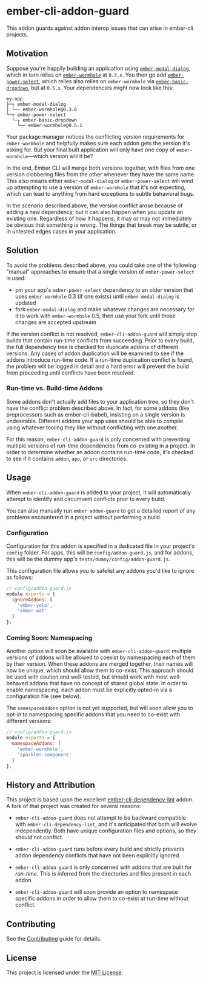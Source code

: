 # ember-cli-addon-guard

This addon guards against addon interop issues that can arise in ember-cli projects.

## Motivation

Suppose you're happily building an application using [`ember-modal-dialog`](https://github.com/yapplabs/ember-modal-dialog), which in turn relies on [`ember-wormhole`](https://github.com/yapplabs/ember-wormhole) at `0.3.x`. You then go add [`ember-power-select`](https://github.com/cibernox/ember-power-select), which relies also relies on `ember-wormhole` via [`ember-basic-dropdown`](https://github.com/cibernox/ember-basic-dropdown), but at `0.5.x`. Your dependencies might now look like this:

```
my-app
├─┬ ember-modal-dialog
│ └── ember-wormhole@0.3.6
└─┬ ember-power-select
  └─┬ ember-basic-dropdown
    └── ember-wormhole@0.5.1
```

Your package manager notices the conflicting version requirements for `ember-wormhole` and helpfully makes sure each addon gets the version it's asking for. But your final built application will only have one copy of `ember-wormhole`—which version will it be?

In the end, Ember CLI will merge both versions together, with files from one version clobbering files from the other whenever they have the same name. This also means either `ember-modal-dialog` or `ember-power-select` will wind up attempting to use a version of `ember-wormhole` that it's not expecting, which can lead to anything from hard exceptions to subtle behavioral bugs.

In the scenario described above, the version conflict arose because of adding a new dependency, but it can also happen when you update an existing one. Regardless of how it happens, it may or may not immediately be obvious that something is wrong. The things that break may be subtle, or in untested edges cases in your application.

## Solution

To avoid the problems described above, you could take one of the following "manual" approaches to ensure that a single version of `ember-power-select` is used:

 - pin your app's `ember-power-select` dependency to an older version that uses `ember-wormhole` 0.3 (if one exists) until `ember-modal-dialog` is updated
 - fork `ember-modal-dialog` and make whatever changes are necessary for it to work with `ember-wormhole` 0.5, then use your fork until those changes are accepted upstream

If the version conflict is not resolved, `ember-cli-addon-guard` will simply stop builds that contain run-time conflicts from succeeding. Prior to every build, the full dependency tree is checked for duplicate addons of different versions. Any cases of addon duplication will be examined to see if the addons introduce run-time code. If a run-time duplication conflict is found, the problem will be logged in detail and a hard error will prevent the build from proceeding until conflicts have been resolved.

### Run-time vs. Build-time Addons

Some addons don't actually add files to your application tree, so they don't have the conflict problem described above. In fact, for some addons (like preprocessors such as ember-cli-babel), insisting on a single version is undesirable. Different addons your app uses should be able to compile using whatever tooling they like without conflicting with one another.

For this reason, `ember-cli-addon-guard` is only concerned with preventing multiple versions of _run-time_ dependencies from co-existing in a project. In order to determine whether an addon contains run-time code, it's checked to see if it contains `addon`, `app`, or `src` directories.

## Usage

When `ember-cli-addon-guard` is added to your project, it will automatically attempt to identify and circumvent conflicts prior to every build.

You can also manually run `ember addon-guard` to get a detailed report of any problems encountered in a project without performing a build.

### Configuration

Configuration for this addon is specified in a dedicated file in your project's `config` folder. For apps, this will be `config/addon-guard.js`, and for addons, this will be the dummy app's `tests/dummy/config/addon-guard.js`.

This configuration file allows you to safelist any addons you'd like to ignore as follows:

```js
// config/addon-guard.js
module.exports = {
  ignoreAddons: [
    'ember-yolo',
    'ember-wat'
  ]
};
```

### Coming Soon: Namespacing

Another option will soon be available with `ember-cli-addon-guard`: multiple versions of addons will be allowed to coexist by namespacing each of them by their version. When these addons are merged together, their names will now be unique, which should allow them to co-exist. This approach should be used with caution and well-tested, but should work with most well-behaved addons that have no concept of shared global state. In order to enable namespacing, each addon must be explicitly opted-in via a configuration file (see below).

The `namespaceAddons` option is not yet supported, but will soon allow you to opt-in to namespacing specific addons that you need to co-exist with different versions:

```js
// config/addon-guard.js
module.exports = {
  namespaceAddons: [
    'ember-wormhole',
    'sparkles-component'
  ]
};
```

## History and Attribution

This project is based upon the excellent [ember-cli-dependency-lint](https://github.com/salsify/ember-cli-dependency-lint) addon. A fork of that project was created for several reasons:

* `ember-cli-addon-guard` does not attempt to be backward compatible with `ember-cli-dependency-lint`, and it's anticipated that both will evolve independently. Both have unique configuration files and options, so they should not conflict.

* `ember-cli-addon-guard` runs before every build and strictly prevents addon dependency conflicts that have not been explicitly ignored.

* `ember-cli-addon-guard` is only concerned with addons that are built for _run-time_. This is inferred from the directories and files present in each addon.

* `ember-cli-addon-guard` will soon provide an option to namespace specific addons in order to allow them to co-exist at run-time without conflict.

## Contributing

See the [Contributing](CONTRIBUTING.md) guide for details.

## License

This project is licensed under the [MIT License](LICENSE.md).
